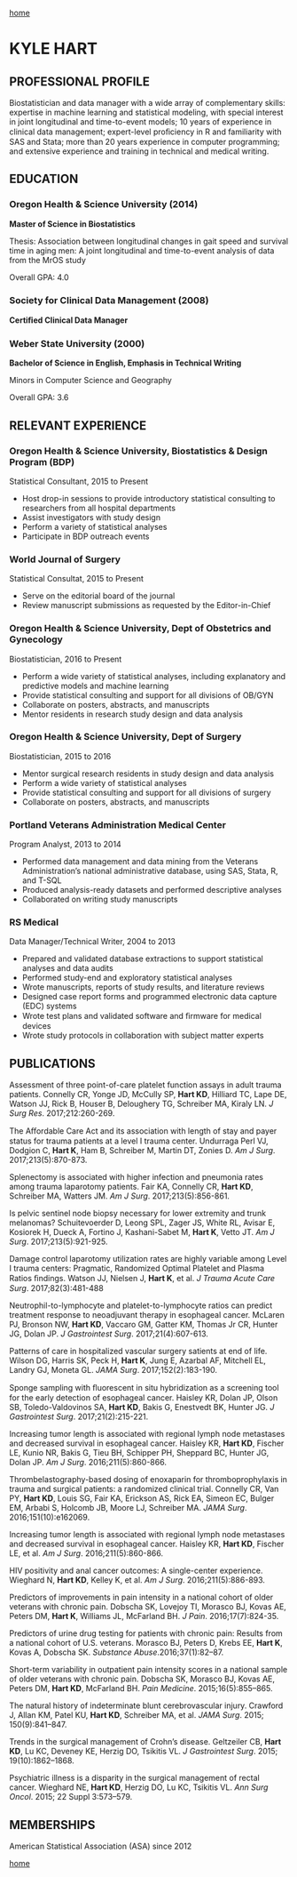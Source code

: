 [home](index.md)

# KYLE HART #

## PROFESSIONAL PROFILE ##
Biostatistician and data manager with a wide array of complementary
skills: expertise in machine learning and statistical modeling, with
special interest in joint longitudinal and time-to-event models; 10
years of experience in clinical data management; expert-level
proﬁciency in R and familiarity with SAS and Stata; more than 20
years experience in computer programming; and extensive experience
and training in technical and medical writing.

## EDUCATION ##

### Oregon Health & Science University (2014) ###
**Master of Science in Biostatistics**

Thesis: Association between longitudinal changes in gait speed and 
survival time in aging men: A joint longitudinal and time-to-event 
analysis of data from the MrOS study

Overall GPA: 4.0

### Society for Clinical Data Management (2008) ###
**Certiﬁed Clinical Data Manager**

### Weber State University (2000) ###
**Bachelor of Science in English, Emphasis in Technical Writing**

Minors in Computer Science and Geography

Overall GPA: 3.6

## RELEVANT EXPERIENCE ##

### Oregon Health & Science University, Biostatistics & Design Program (BDP) ###
Statistical Consultant, 2015 to Present
* Host drop-in sessions to provide introductory statistical consulting to researchers from all hospital departments
* Assist investigators with study design
* Perform a variety of statistical analyses
* Participate in BDP outreach events

### World Journal of Surgery ###
Statistical Consultat, 2015 to Present
* Serve on the editorial board of the journal
* Review manuscript submissions as requested by the Editor-in-Chief

### Oregon Health & Science University, Dept of Obstetrics and Gynecology ###
Biostatistician, 2016 to Present
* Perform a wide variety of statistical analyses, including explanatory and predictive models and machine learning
* Provide statistical consulting and support for all divisions of OB/GYN
* Collaborate on posters, abstracts, and manuscripts
* Mentor residents in research study design and data analysis

### Oregon Health & Science University, Dept of Surgery ### 
Biostatistician, 2015 to 2016
* Mentor surgical research residents in study design and data analysis
* Perform a wide variety of statistical analyses
* Provide statistical consulting and support for all divisions of surgery
* Collaborate on posters, abstracts, and manuscripts

### Portland Veterans Administration Medical Center ###
Program Analyst, 2013 to 2014
* Performed data management and data mining from the Veterans Administration’s national administrative database, using SAS, Stata, R, and T-SQL
* Produced analysis-ready datasets and performed descriptive analyses
* Collaborated on writing study manuscripts

### RS Medical ###
Data Manager/Technical Writer, 2004 to 2013
* Prepared and validated database extractions to support statistical analyses and data audits
* Performed study-end and exploratory statistical analyses
* Wrote manuscripts, reports of study results, and literature reviews
* Designed case report forms and programmed electronic data capture (EDC) systems
* Wrote test plans and validated software and ﬁrmware for medical devices
* Wrote study protocols in collaboration with subject matter experts

## PUBLICATIONS ##
Assessment of three point-of-care platelet function assays in adult
trauma patients. Connelly CR, Yonge JD, McCully SP, **Hart KD**, Hilliard TC, Lape DE, Watson
JJ, Rick B, Houser B, Deloughery TG, Schreiber MA, Kiraly LN. _J Surg Res_. 2017;212:260-269.

The Aﬀordable Care Act and its association with length of stay and
payer status for trauma patients at a level I trauma center.
Undurraga Perl VJ, Dodgion C, **Hart K**, Ham B, Schreiber M, Martin DT, Zonies D.
_Am J Surg_. 2017;213(5):870-873.

Splenectomy is associated with higher infection and pneumonia rates
among trauma laparotomy patients. Fair KA, Connelly CR, **Hart KD**, Schreiber MA, Watters JM.
*Am J Surg*. 2017;213(5):856-861.

Is pelvic sentinel node biopsy necessary for lower extremity and
trunk melanomas? Schuitevoerder D, Leong SPL, Zager JS, White RL,
Avisar E, Kosiorek H, Dueck A, Fortino J, Kashani-Sabet M, **Hart K**, Vetto JT. 
*Am J Surg*. 2017;213(5):921-925.

Damage control laparotomy utilization rates are highly variable
among Level I trauma centers: Pragmatic, Randomized Optimal Platelet
and Plasma Ratios ﬁndings. Watson JJ, Nielsen J, **Hart K**, et al. *J Trauma Acute Care Surg*.
2017;82(3):481-488

Neutrophil-to-lymphocyte and platelet-to-lymphocyte ratios can
predict treatment response to neoadjuvant therapy in
esophageal cancer. McLaren PJ, Bronson NW, **Hart KD**, Vaccaro GM, Gatter KM, Thomas
Jr CR, Hunter JG, Dolan JP. *J Gastrointest Surg*. 2017;21(4):607-613.

Patterns of care in hospitalized vascular surgery satients at end
of life. Wilson DG, Harris SK, Peck H,
**Hart K**, Jung E, Azarbal AF, Mitchell
EL, Landry GJ, Moneta GL. *JAMA Surg*. 2017;152(2):183-190.

Sponge sampling with ﬂuorescent in situ hybridization as a screening
tool for the early detection of esophageal cancer. Haisley KR, Dolan
JP, Olson SB, Toledo-Valdovinos SA, **Hart KD**, Bakis G, Enestvedt BK,
Hunter JG. *J Gastrointest Surg*.
2017;21(2):215-221.

Increasing tumor length is associated with regional lymph node
metastases and decreased survival in esophageal cancer. Haisley KR,
**Hart KD**, Fischer LE, Kunio NR,
Bakis G, Tieu BH, Schipper PH, Sheppard BC, Hunter JG, Dolan JP.
*Am J Surg*. 2016;211(5):860-866.

Thrombelastography-based dosing of enoxaparin for thromboprophylaxis
in trauma and surgical patients: a randomized clinical trial.
Connelly CR, Van PY, **Hart KD**,
Louis SG, Fair KA, Erickson AS, Rick EA, Simeon EC, Bulger EM,
Arbabi S, Holcomb JB, Moore LJ, Schreiber MA. *JAMA Surg*. 2016;151(10):e162069.

Increasing tumor length is associated with regional lymph node
metastases and decreased survival in esophageal cancer. Haisley KR,
**Hart KD**, Fischer LE, et al.
*Am J Surg*. 2016;211(5):860-866.

HIV positivity and anal cancer outcomes: A single-center experience.
Wieghard N, **Hart KD**, Kelley K,
et al. *Am J Surg*. 2016;211(5):886-893.

Predictors of improvements in pain intensity in a national cohort of
older veterans with chronic pain. Dobscha SK, Lovejoy TI, Morasco
BJ, Kovas AE, Peters DM, **Hart K**,
Williams JL, McFarland BH. *J Pain*. 2016;17(7):824-35.

Predictors of urine drug testing for patients with chronic pain:
Results from a national cohort of U.S. veterans. Morasco BJ, Peters
D, Krebs EE, **Hart K**, Kovas A,
Dobscha SK. *Substance Abuse*.2016;37(1):82–87.

Short-term variability in outpatient pain intensity scores in a
national sample of older veterans with chronic pain. Dobscha SK,
Morasco BJ, Kovas AE, Peters DM, **Hart KD**, McFarland BH. *Pain Medicine*. 2015;16(5):855–865.

The natural history of indeterminate blunt cerebrovascular injury.
Crawford J, Allan KM, Patel KU, **Hart KD**, Schreiber MA, et al. *JAMA Surg*. 2015; 150(9):841–847.

Trends in the surgical management of Crohn’s disease. Geltzeiler CB,
**Hart KD**, Lu KC, Deveney KE, Herzig DO, Tsikitis VL. *J Gastrointest Surg*. 2015; 19(10):1862–1868.

Psychiatric illness is a disparity in the surgical management of
rectal cancer. Wieghard NE, **Hart KD**, Herzig DO, Lu KC, Tsikitis VL. *Ann Surg Oncol*. 2015; 22 Suppl
3:573–579.

## MEMBERSHIPS ##
American Statistical Association (ASA) since 2012

[home](index.md)
